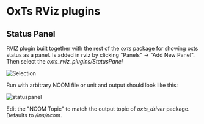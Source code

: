 # OxTs RViz plugins

## Status Panel
RVIZ plugin built together with the rest of the _oxts_ package for showing oxts status as a panel.
Is added in rviz by clicking "Panels" -> "Add New Panel". Then select the _oxts_rviz_plugins/StatusPanel_

![Selection](https://user-images.githubusercontent.com/23191287/225628456-5ae381c8-f326-48b8-895a-b352d24657b9.png)

Run with arbitrary NCOM file or unit and output should look like this:

![statuspanel](https://user-images.githubusercontent.com/23191287/225628643-915130c3-886a-4880-a4f3-a6822308f693.png)


Edit the "NCOM Topic" to match the output topic of _oxts_driver_ package. Defaults to _/ins/ncom_.